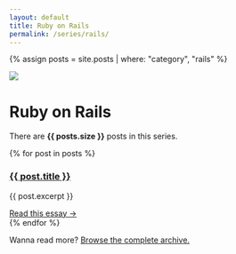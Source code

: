 ```yaml
---
layout: default
title: Ruby on Rails
permalink: /series/rails/
---
```


{% assign posts = site.posts | where: "category", "rails" %}

<div class="m-b-72">
  <div class="serie-icon">
    <img src="{{ site.baseurl }}/media/shared/golden-mountain.svg">
  </div>
  <h1 class="serie-title">Ruby on Rails</h1>
  <p>There are <strong>{{ posts.size }}</strong> posts in this series.</p>
</div>

<section class="archive">
  {% for post in posts %}
    <div class="m-b-48">
      <h3>
        <a href="{{ post.url | prepend: site.baseurl }}">{{ post.title }}</a>
      </h3>
      <p>{{ post.excerpt }}</p>
      <a href="{{ post.url | prepend: site.baseurl }}" class="read-more">Read this essay →</a>
    </div>
  {% endfor %}
</section>

Wanna read more? <a href="{{ site.baseurl }}/blog">Browse the complete archive.</a>
